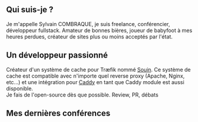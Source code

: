 ## Qui suis-je ?
Je m'appelle Sylvain COMBRAQUE, je suis freelance, conférencier, développeur fullstack. Amateur de bonnes bières, joueur de babyfoot à mes heures perdues, créateur de sites plus ou moins acceptés par l'état.

## Un développeur passionné
Créateur d'un système de cache pour Træfik nommé [Souin](https://github.com/darkweak/souin). Ce système de cache est compatible avec n'importe quel reverse proxy (Apache, Nginx, etc...) et une intégration pour [Caddy](https://github.com/caddyserver/caddy) en tant que Caddy module est aussi disponible.  
Je fais de l'open-source dès que possible. Review, PR, débats

## Mes dernières conférences
